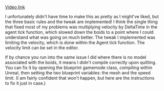 [Video link](https://youtu.be/flyhFdcvduE)

I unfortunately didn't have time to make this as pretty as I might've liked, but the three basic rules and the tweak are implemented!
I think the single thing that fixed most of my problems was multiplying velocity by DeltaTime in the agent tick function, which slowed down the boids
to a point where I could understand what was going on much better. 
The tweak I implemented was limiting the velocity, which is done within the Agent tick function. The velocity limit can be set in the editor.

If by chance you run into the same issue I did where there is no model associated with the boids, it means I didn't compile correctly upon quitting. 
You can fix it by opening the blueprint gamemode class, compiling within Unreal, then setting the two blueprint variables: the mesh and the speed limit.
(I am fairly confident that won't happen, but here are the instructions to fix it just in case.)

